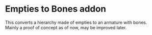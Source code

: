 # Empties to Bones addon
This converts a hierarchy made of empties to an armature with bones.
Mainly a proof of concept as of now, may be improved later.
